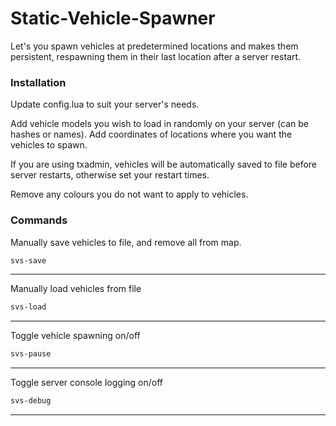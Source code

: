 # Static-Vehicle-Spawner
Let's you spawn vehicles at predetermined locations and makes them persistent, respawning them in their last location after a server restart.

### Installation
Update config.lua to suit your server's needs. 

Add vehicle models you wish to load in randomly on your server (can be hashes or names). Add coordinates of locations where you want the vehicles to spawn.

If you are using txadmin, vehicles will be automatically saved to file before server restarts, otherwise set your restart times.

Remove any colours you do not want to apply to vehicles. 

### Commands
Manually save vehicles to file, and remove all from map.
```bash
svs-save
```
---
Manually load vehicles from file
```bash
svs-load
```
---
Toggle vehicle spawning on/off
```bash
svs-pause
```
---

Toggle server console logging on/off
```bash
svs-debug
```
---
